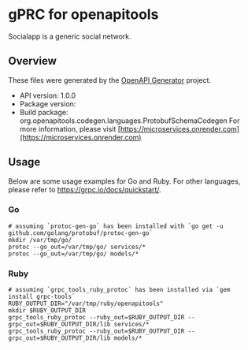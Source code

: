 # gPRC for openapitools

Socialapp is a generic social network.

## Overview
These files were generated by the [OpenAPI Generator](https://openapi-generator.tech) project.

- API version: 1.0.0
- Package version: 
- Build package: org.openapitools.codegen.languages.ProtobufSchemaCodegen
For more information, please visit [https://microservices.onrender.com](https://microservices.onrender.com)

## Usage

Below are some usage examples for Go and Ruby. For other languages, please refer to https://grpc.io/docs/quickstart/.

### Go
```
# assuming `protoc-gen-go` has been installed with `go get -u github.com/golang/protobuf/protoc-gen-go`
mkdir /var/tmp/go/
protoc --go_out=/var/tmp/go/ services/*
protoc --go_out=/var/tmp/go/ models/*
```

### Ruby
```
# assuming `grpc_tools_ruby_protoc` has been installed via `gem install grpc-tools`
RUBY_OUTPUT_DIR="/var/tmp/ruby/openapitools"
mkdir $RUBY_OUTPUT_DIR
grpc_tools_ruby_protoc --ruby_out=$RUBY_OUTPUT_DIR --grpc_out=$RUBY_OUTPUT_DIR/lib services/*
grpc_tools_ruby_protoc --ruby_out=$RUBY_OUTPUT_DIR --grpc_out=$RUBY_OUTPUT_DIR/lib models/*
```
